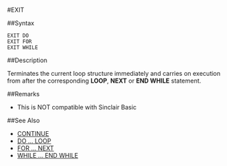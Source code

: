 #EXIT

##Syntax

```
EXIT DO
EXIT FOR
EXIT WHILE
```

##Description

Terminates the current loop structure immediately and carries on execution from after the corresponding **LOOP**, **NEXT** or **END WHILE** statement.

##Remarks
* This is NOT compatible with Sinclair Basic

##See Also
* [CONTINUE](continue.md)
* [DO ... LOOP](do.md)
* [FOR ... NEXT](for.md)
* [WHILE ... END WHILE](while.md)
